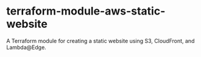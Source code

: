 # terraform-module-aws-static-website
A Terraform module for creating a static website using S3, CloudFront, and Lambda@Edge.
